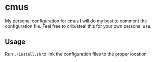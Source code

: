 # cmus

My personal configuration for [cmus](https://cmus.github.io/)
I will do my best to comment the configuration file. Feel free to crib/steal this for your own personal use.

## Usage

Run `./install.sh` to link the configuration files to the proper location
